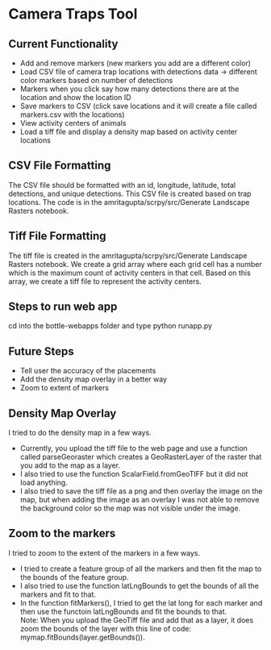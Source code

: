 # Camera Traps Tool

## Current Functionality
<ul>
<li>Add and remove markers (new markers you add are a different color)</li> 
<li>Load CSV file of camera trap locations with detections data → different color markers based on number of detections</li>
<li>Markers when you click say how many detections there are at the location and show the location ID</li>
<li>Save markers to CSV (click save locations and it will create a file called markers.csv with the locations)</li>
<li>View activity centers of animals </li>
<li>Load a tiff file and display a density map based on activity center locations</li>
</ul>

## CSV File Formatting
The CSV file should be formatted with an id, longitude, latitude, total detections, and unique detections. This CSV file is created based on trap locations. The code is in the amritagupta/scrpy/src/Generate Landscape Rasters notebook. 

## Tiff File Formatting
The tiff file is created in the amritagupta/scrpy/src/Generate Landscape Rasters notebook. We create a grid array where each grid cell has a number which is the maximum count of activity centers in that cell. Based on this array, we create a tiff file to represent the activity centers.  

## Steps to run web app
cd into the bottle-webapps folder and type python runapp.py

## Future Steps
<ul>
<li>Tell user the accuracy of the placements</li>
<li>Add the density map overlay in a better way</li>
<li>Zoom to extent of markers</li>
</ul>


## Density Map Overlay 
I tried to do the density map in a few ways. 
<ul>
<li>Currently, you upload the tiff file to the web page and use a function called parseGeoraster which creates a GeoRasterLayer of the raster that you add to the map as a layer.</li> 
<li>I also tried to use the function ScalarField.fromGeoTIFF but it did not load anything.</li>
<li>I also tried to save the tiff file as a png and then overlay the image on the map, but when adding the image as an overlay I was not able to remove the background color so the map was not visible under the image.</li>
</ul>

## Zoom to the markers
I tried to zoom to the extent of the markers in a few ways. 
<ul>
<li>I tried to create a feature group of all the markers and then fit the map to the bounds of the feature group.</li> 
<li>I also tried to use the function latLngBounds to get the bounds of all the markers and fit to that.</li>
<li>In the function fitMarkers(), I tried to get the lat long for each marker and then use the functoin latLngBounds and fit the bounds to that.</li>
Note: When you upload the GeoTiff file and add that as a layer, it does zoom the bounds of the layer with this line of code: mymap.fitBounds(layer.getBounds()). 
</ul>